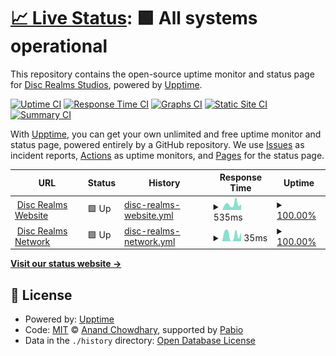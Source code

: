 # [📈 Live Status](https://status.discrealms.net): <!--live status--> **🟩 All systems operational**

This repository contains the open-source uptime monitor and status page for [Disc Realms Studios](discrealms.net), powered by [Upptime](https://github.com/upptime/upptime).

[![Uptime CI](https://github.com/Disc-Realms-Network/upptime/workflows/Uptime%20CI/badge.svg)](https://github.com/Disc-Realms-Network/upptime/actions?query=workflow%3A%22Uptime+CI%22)
[![Response Time CI](https://github.com/Disc-Realms-Network/upptime/workflows/Response%20Time%20CI/badge.svg)](https://github.com/Disc-Realms-Network/upptime/actions?query=workflow%3A%22Response+Time+CI%22)
[![Graphs CI](https://github.com/Disc-Realms-Network/upptime/workflows/Graphs%20CI/badge.svg)](https://github.com/Disc-Realms-Network/upptime/actions?query=workflow%3A%22Graphs+CI%22)
[![Static Site CI](https://github.com/Disc-Realms-Network/upptime/workflows/Static%20Site%20CI/badge.svg)](https://github.com/Disc-Realms-Network/upptime/actions?query=workflow%3A%22Static+Site+CI%22)
[![Summary CI](https://github.com/Disc-Realms-Network/upptime/workflows/Summary%20CI/badge.svg)](https://github.com/Disc-Realms-Network/upptime/actions?query=workflow%3A%22Summary+CI%22)

With [Upptime](https://upptime.js.org), you can get your own unlimited and free uptime monitor and status page, powered entirely by a GitHub repository. We use [Issues](https://github.com/Disc-Realms-Network/upptime/issues) as incident reports, [Actions](https://github.com/Disc-Realms-Network/upptime/actions) as uptime monitors, and [Pages](https://status.discrealms.net) for the status page.

<!--start: status pages-->
<!-- This summary is generated by Upptime (https://github.com/upptime/upptime) -->
<!-- Do not edit this manually, your changes will be overwritten -->
<!-- prettier-ignore -->
| URL | Status | History | Response Time | Uptime |
| --- | ------ | ------- | ------------- | ------ |
| <img alt="" src="https://icons.duckduckgo.com/ip3/discrealms.net.ico" height="13"> [Disc Realms Website](https://discrealms.net) | 🟩 Up | [disc-realms-website.yml](https://github.com/Disc-Realms-Network/upptime/commits/HEAD/history/disc-realms-website.yml) | <details><summary><img alt="Response time graph" src="./graphs/disc-realms-website/response-time-week.png" height="20"> 535ms</summary><br><a href="https://status.discrealms.net/history/disc-realms-website"><img alt="Response time 585" src="https://img.shields.io/endpoint?url=https%3A%2F%2Fraw.githubusercontent.com%2FDisc-Realms-Network%2Fupptime%2FHEAD%2Fapi%2Fdisc-realms-website%2Fresponse-time.json"></a><br><a href="https://status.discrealms.net/history/disc-realms-website"><img alt="24-hour response time 449" src="https://img.shields.io/endpoint?url=https%3A%2F%2Fraw.githubusercontent.com%2FDisc-Realms-Network%2Fupptime%2FHEAD%2Fapi%2Fdisc-realms-website%2Fresponse-time-day.json"></a><br><a href="https://status.discrealms.net/history/disc-realms-website"><img alt="7-day response time 535" src="https://img.shields.io/endpoint?url=https%3A%2F%2Fraw.githubusercontent.com%2FDisc-Realms-Network%2Fupptime%2FHEAD%2Fapi%2Fdisc-realms-website%2Fresponse-time-week.json"></a><br><a href="https://status.discrealms.net/history/disc-realms-website"><img alt="30-day response time 438" src="https://img.shields.io/endpoint?url=https%3A%2F%2Fraw.githubusercontent.com%2FDisc-Realms-Network%2Fupptime%2FHEAD%2Fapi%2Fdisc-realms-website%2Fresponse-time-month.json"></a><br><a href="https://status.discrealms.net/history/disc-realms-website"><img alt="1-year response time 585" src="https://img.shields.io/endpoint?url=https%3A%2F%2Fraw.githubusercontent.com%2FDisc-Realms-Network%2Fupptime%2FHEAD%2Fapi%2Fdisc-realms-website%2Fresponse-time-year.json"></a></details> | <details><summary><a href="https://status.discrealms.net/history/disc-realms-website">100.00%</a></summary><a href="https://status.discrealms.net/history/disc-realms-website"><img alt="All-time uptime 100.00%" src="https://img.shields.io/endpoint?url=https%3A%2F%2Fraw.githubusercontent.com%2FDisc-Realms-Network%2Fupptime%2FHEAD%2Fapi%2Fdisc-realms-website%2Fuptime.json"></a><br><a href="https://status.discrealms.net/history/disc-realms-website"><img alt="24-hour uptime 100.00%" src="https://img.shields.io/endpoint?url=https%3A%2F%2Fraw.githubusercontent.com%2FDisc-Realms-Network%2Fupptime%2FHEAD%2Fapi%2Fdisc-realms-website%2Fuptime-day.json"></a><br><a href="https://status.discrealms.net/history/disc-realms-website"><img alt="7-day uptime 100.00%" src="https://img.shields.io/endpoint?url=https%3A%2F%2Fraw.githubusercontent.com%2FDisc-Realms-Network%2Fupptime%2FHEAD%2Fapi%2Fdisc-realms-website%2Fuptime-week.json"></a><br><a href="https://status.discrealms.net/history/disc-realms-website"><img alt="30-day uptime 100.00%" src="https://img.shields.io/endpoint?url=https%3A%2F%2Fraw.githubusercontent.com%2FDisc-Realms-Network%2Fupptime%2FHEAD%2Fapi%2Fdisc-realms-website%2Fuptime-month.json"></a><br><a href="https://status.discrealms.net/history/disc-realms-website"><img alt="1-year uptime 100.00%" src="https://img.shields.io/endpoint?url=https%3A%2F%2Fraw.githubusercontent.com%2FDisc-Realms-Network%2Fupptime%2FHEAD%2Fapi%2Fdisc-realms-website%2Fuptime-year.json"></a></details>
| <img alt="" src="https://icons.duckduckgo.com/ip3/null.ico" height="13"> [Disc Realms Network](play.discrealms.net) | 🟩 Up | [disc-realms-network.yml](https://github.com/Disc-Realms-Network/upptime/commits/HEAD/history/disc-realms-network.yml) | <details><summary><img alt="Response time graph" src="./graphs/disc-realms-network/response-time-week.png" height="20"> 35ms</summary><br><a href="https://status.discrealms.net/history/disc-realms-network"><img alt="Response time 28" src="https://img.shields.io/endpoint?url=https%3A%2F%2Fraw.githubusercontent.com%2FDisc-Realms-Network%2Fupptime%2FHEAD%2Fapi%2Fdisc-realms-network%2Fresponse-time.json"></a><br><a href="https://status.discrealms.net/history/disc-realms-network"><img alt="24-hour response time 25" src="https://img.shields.io/endpoint?url=https%3A%2F%2Fraw.githubusercontent.com%2FDisc-Realms-Network%2Fupptime%2FHEAD%2Fapi%2Fdisc-realms-network%2Fresponse-time-day.json"></a><br><a href="https://status.discrealms.net/history/disc-realms-network"><img alt="7-day response time 35" src="https://img.shields.io/endpoint?url=https%3A%2F%2Fraw.githubusercontent.com%2FDisc-Realms-Network%2Fupptime%2FHEAD%2Fapi%2Fdisc-realms-network%2Fresponse-time-week.json"></a><br><a href="https://status.discrealms.net/history/disc-realms-network"><img alt="30-day response time 34" src="https://img.shields.io/endpoint?url=https%3A%2F%2Fraw.githubusercontent.com%2FDisc-Realms-Network%2Fupptime%2FHEAD%2Fapi%2Fdisc-realms-network%2Fresponse-time-month.json"></a><br><a href="https://status.discrealms.net/history/disc-realms-network"><img alt="1-year response time 28" src="https://img.shields.io/endpoint?url=https%3A%2F%2Fraw.githubusercontent.com%2FDisc-Realms-Network%2Fupptime%2FHEAD%2Fapi%2Fdisc-realms-network%2Fresponse-time-year.json"></a></details> | <details><summary><a href="https://status.discrealms.net/history/disc-realms-network">100.00%</a></summary><a href="https://status.discrealms.net/history/disc-realms-network"><img alt="All-time uptime 100.00%" src="https://img.shields.io/endpoint?url=https%3A%2F%2Fraw.githubusercontent.com%2FDisc-Realms-Network%2Fupptime%2FHEAD%2Fapi%2Fdisc-realms-network%2Fuptime.json"></a><br><a href="https://status.discrealms.net/history/disc-realms-network"><img alt="24-hour uptime 100.00%" src="https://img.shields.io/endpoint?url=https%3A%2F%2Fraw.githubusercontent.com%2FDisc-Realms-Network%2Fupptime%2FHEAD%2Fapi%2Fdisc-realms-network%2Fuptime-day.json"></a><br><a href="https://status.discrealms.net/history/disc-realms-network"><img alt="7-day uptime 100.00%" src="https://img.shields.io/endpoint?url=https%3A%2F%2Fraw.githubusercontent.com%2FDisc-Realms-Network%2Fupptime%2FHEAD%2Fapi%2Fdisc-realms-network%2Fuptime-week.json"></a><br><a href="https://status.discrealms.net/history/disc-realms-network"><img alt="30-day uptime 100.00%" src="https://img.shields.io/endpoint?url=https%3A%2F%2Fraw.githubusercontent.com%2FDisc-Realms-Network%2Fupptime%2FHEAD%2Fapi%2Fdisc-realms-network%2Fuptime-month.json"></a><br><a href="https://status.discrealms.net/history/disc-realms-network"><img alt="1-year uptime 100.00%" src="https://img.shields.io/endpoint?url=https%3A%2F%2Fraw.githubusercontent.com%2FDisc-Realms-Network%2Fupptime%2FHEAD%2Fapi%2Fdisc-realms-network%2Fuptime-year.json"></a></details>

<!--end: status pages-->

[**Visit our status website →**](https://status.discrealms.net)

## 📄 License

- Powered by: [Upptime](https://github.com/upptime/upptime)
- Code: [MIT](./LICENSE) © [Anand Chowdhary](https://anandchowdhary.com), supported by [Pabio](https://pabio.com)
- Data in the `./history` directory: [Open Database License](https://opendatacommons.org/licenses/odbl/1-0/)
